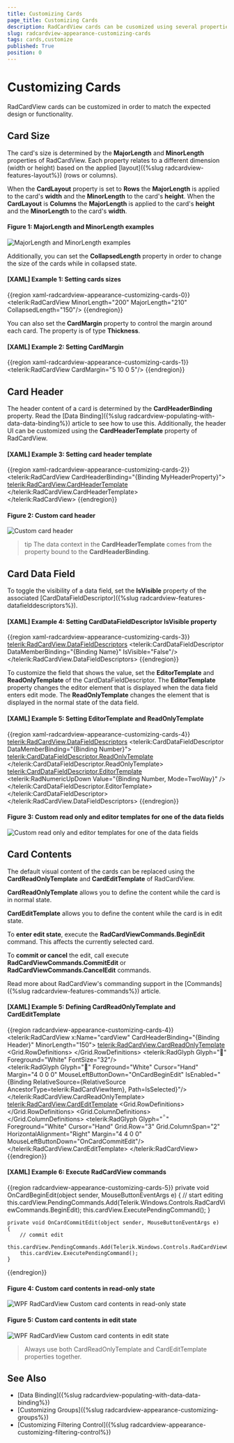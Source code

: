 ```yaml
---
title: Customizing Cards
page_title: Customizing Cards
description: RadCardView cards can be cusomized using several properties of the control.
slug: radcardview-appearance-customizing-cards
tags: cards,customize
published: True
position: 0
---
```


# Customizing Cards

RadCardView cards can be customized in order to match the expected design or functionality.

## Card Size

The card's size is determined by the __MajorLength__ and __MinorLength__ properties of RadCardView. Each property relates to a different dimension (width or height) based on the applied [layout]({%slug radcardview-features-layout%}) (rows or columns).

When the __CardLayout__ property is set to __Rows__ the __MajorLength__ is applied to the card's __width__ and the __MinorLength__ to the card's __height__. 
When the __CardLayout__ is __Columns__ the __MajorLength__ is applied to the card's __height__ and the __MinorLength__ to the card's __width__. 

#### Figure 1: MajorLength and MinorLength examples
![MajorLength and MinorLength examples](images/radcardview-appearance-customizing-cards-0.png)

Additionally, you can set the __CollapsedLength__ property in order to change the size of the cards while in collapsed state.

#### __[XAML] Example 1: Setting cards sizes__
{{region xaml-radcardview-appearance-customizing-cards-0}}
    <telerik:RadCardView MinorLength="200"
                         MajorLength="210"
					     CollapsedLength="150"/>
{{endregion}}

You can also set the **CardMargin** property to control the margin around each card. The property is of type **Thickness**.

#### __[XAML] Example 2: Setting CardMargin__
{{region xaml-radcardview-appearance-customizing-cards-1}}
    <telerik:RadCardView CardMargin="5 10 0 5"/>
{{endregion}}

## Card Header

The header content of a card is determined by the __CardHeaderBinding__ property. Read the [Data Binding]({%slug radcardview-populating-with-data-data-binding%}) article to see how to use this. Additionally, the header UI can be customized using the __CardHeaderTemplate__ property of RadCardView.

#### __[XAML] Example 3: Setting card header template__
{{region xaml-radcardview-appearance-customizing-cards-2}}
    <telerik:RadCardView CardHeaderBinding="{Binding MyHeaderProperty}">
		<telerik:RadCardView.CardHeaderTemplate>
			<DataTemplate>
				<TextBlock Text="{Binding}" Foreground="#CA5100" FontWeight="Bold"/>
			</DataTemplate>
		</telerik:RadCardView.CardHeaderTemplate>           
	</telerik:RadCardView>
{{endregion}}

#### Figure 2: Custom card header
![Custom card header](images/radcardview-appearance-customizing-cards-1.png)

>tip The data context in the __CardHeaderTemplate__ comes from the property bound to the __CardHeaderBinding__.

## Card Data Field

To toggle the visibility of a data field, set the __IsVisible__ property of the associated [CardDataFieldDescriptor]({%slug radcardview-features-datafielddescriptors%}).

#### __[XAML] Example 4: Setting CardDataFieldDescriptor IsVisible property__
{{region xaml-radcardview-appearance-customizing-cards-3}}
   	<telerik:RadCardView.DataFieldDescriptors>
		<telerik:CardDataFieldDescriptor DataMemberBinding="{Binding Name}" IsVisible="False"/>
	</telerik:RadCardView.DataFieldDescriptors>
{{endregion}}

To customize the field that shows the value, set the __EditorTemplate__ and __ReadOnlyTemplate__ of the CardDataFieldDescriptor. The __EditorTemplate__ property changes the editor element that is displayed when the data field enters edit mode. The __ReadOnlyTemplate__ changes the element that is displayed in the normal state of the data field.

#### __[XAML] Example 5: Setting EditorTemplate and ReadOnlyTemplate__
{{region xaml-radcardview-appearance-customizing-cards-4}}
	<telerik:RadCardView.DataFieldDescriptors>
		<telerik:CardDataFieldDescriptor DataMemberBinding="{Binding Number}">
			<telerik:CardDataFieldDescriptor.ReadOnlyTemplate>
				<DataTemplate>
					<Border Padding="5" Background="#149F5B">
						<TextBlock Text="{Binding Number}" Foreground="White"/>
					</Border>                            
				</DataTemplate>
			</telerik:CardDataFieldDescriptor.ReadOnlyTemplate>
			<telerik:CardDataFieldDescriptor.EditorTemplate>
				<DataTemplate>
					<telerik:RadNumericUpDown Value="{Binding Number, Mode=TwoWay}" />
				</DataTemplate>
			</telerik:CardDataFieldDescriptor.EditorTemplate>
		</telerik:CardDataFieldDescriptor>
	</telerik:RadCardView.DataFieldDescriptors>
{{endregion}}

#### Figure 3: Custom read only and editor templates for one of the data fields
![Custom read only and editor templates for one of the data fields](images/radcardview-appearance-customizing-cards-2.png)

## Card Contents

The default visual content of the cards can be replaced using the __CardReadOnlyTemplate__ and __CardEditTemplate__ of RadCardView. 

__CardReadOnlyTemplate__ allows you to define the content while the card is in normal state.

__CardEditTemplate__ allows you to define the content while the card is in edit state.

To __enter edit state__, execute the __RadCardViewCommands.BeginEdit__ command. This affects the currently selected card.

To __commit or cancel__ the edit, call execute  __RadCardViewCommands.CommitEdit__ or  __RadCardViewCommands.CancelEdit__ commands.

Read more about RadCardView's commanding support in the [Commands]({%slug radcardview-features-commands%}) article.

#### __[XAML] Example 5: Defining CardReadOnlyTemplate and CardEditTemplate__
{{region radcardview-appearance-customizing-cards-4}}
	<telerik:RadCardView x:Name="cardView"  CardHeaderBinding="{Binding Header}" MinorLength="150">
		<telerik:RadCardView.CardReadOnlyTemplate>
			<DataTemplate>
				<Border Background="#7A7574">
					<Grid VerticalAlignment="Center">
						<Grid.RowDefinitions>
							<RowDefinition Height="Auto" />
							<RowDefinition Height="Auto"/>
						</Grid.RowDefinitions>
						<telerik:RadGlyph Glyph="&#xe801;" Foreground="White" FontSize="32"/>
						<StackPanel Orientation="Horizontal" Grid.Row="1" HorizontalAlignment="Center" >
							<TextBlock Text="{Binding Name}" Foreground="White" VerticalAlignment="Center"/>                               
							<telerik:RadGlyph Glyph="&#xe10b;" Foreground="White" Cursor="Hand"
											  Margin="4 0 0 0" MouseLeftButtonDown="OnCardBeginEdit"
											  IsEnabled="{Binding RelativeSource={RelativeSource AncestorType=telerik:RadCardViewItem}, Path=IsSelected}"/>
						</StackPanel>
					</Grid>
				</Border>
			</DataTemplate>
		</telerik:RadCardView.CardReadOnlyTemplate>
		<telerik:RadCardView.CardEditTemplate>
			<DataTemplate>
				<Border Background="#7A7574">
					<Grid VerticalAlignment="Center" HorizontalAlignment="Center"  TextElement.Foreground="White">
						<Grid.RowDefinitions>
							<RowDefinition Height="Auto" />
							<RowDefinition Height="Auto"/>
							<RowDefinition Height="Auto"/>
							<RowDefinition Height="Auto"/>
						</Grid.RowDefinitions>
						<Grid.ColumnDefinitions>
							<ColumnDefinition Width="Auto" />
							<ColumnDefinition Width="Auto" />
						</Grid.ColumnDefinitions>
						<TextBlock Text="Header: " VerticalAlignment="Center"/>
						<TextBox Text="{Binding Header, Mode=TwoWay, UpdateSourceTrigger=PropertyChanged}" Margin="5 0 0 0" Padding="5 3 5 3" Grid.Column="1"/>
						<TextBlock Text="Name: " VerticalAlignment="Center"  Grid.Row="1" />
						<TextBox Text="{Binding Name, Mode=TwoWay, UpdateSourceTrigger=PropertyChanged}" Margin="5 2 0 0" Padding="5 3 5 3" Grid.Row="1" Grid.Column="1"/>
						<TextBlock Text="Number: " VerticalAlignment="Center"  Grid.Row="2" />
						<TextBox Text="{Binding Number, Mode=TwoWay, UpdateSourceTrigger=PropertyChanged}" Margin="5 2 0 0" Padding="5 3 5 3" Grid.Row="2" Grid.Column="1"/>
						<telerik:RadGlyph Glyph="&#xe118;" Foreground="White" Cursor="Hand" Grid.Row="3"
										  Grid.ColumnSpan="2" HorizontalAlignment="Right"
										  Margin="4 4 0 0" MouseLeftButtonDown="OnCardCommitEdit"/>
					</Grid>
				</Border>
			</DataTemplate>
		</telerik:RadCardView.CardEditTemplate>
		</telerik:RadCardView>
{{endregion}}

#### __[XAML] Example 6: Execute RadCardView commands__
{{region radcardview-appearance-customizing-cards-5}}
	private void OnCardBeginEdit(object sender, MouseButtonEventArgs e)
	{
		// start editing
		this.cardView.PendingCommands.Add(Telerik.Windows.Controls.RadCardViewCommands.BeginEdit);
		this.cardView.ExecutePendingCommand();
	}

	private void OnCardCommitEdit(object sender, MouseButtonEventArgs e)
	{
		// commit edit
		this.cardView.PendingCommands.Add(Telerik.Windows.Controls.RadCardViewCommands.CommitEdit);
		this.cardView.ExecutePendingCommand();
	}
{{endregion}}

#### Figure 4: Custom card contents in read-only state
![WPF RadCardView Custom card contents in read-only state](images/radcardview-appearance-customizing-cards-3.png)


#### Figure 5: Custom card contents in edit state
![WPF RadCardView Custom card contents in edit state](images/radcardview-appearance-customizing-cards-4.png)

> Always use both CardReadOnlyTemplate and CardEditTemplate properties together. 

## See Also  
* [Data Binding]({%slug radcardview-populating-with-data-data-binding%})
* [Customizing Groups]({%slug radcardview-appearance-customizing-groups%}) 
* [Customizing Filtering Control]({%slug radcardview-appearance-customizing-filtering-control%}) 